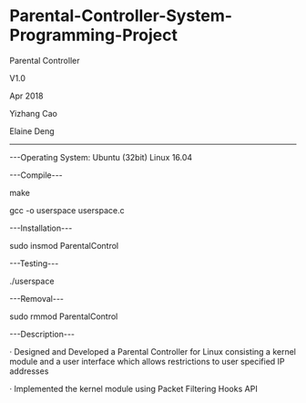 # Parental-Controller-System-Programming-Project

Parental Controller

V1.0

Apr 2018

Yizhang Cao

Elaine Deng

---------------------------------------------------------------

---Operating System: Ubuntu (32bit) Linux 16.04

---Compile---

make

gcc -o userspace userspace.c

---Installation---

sudo insmod ParentalControl

---Testing---

./userspace

---Removal---

sudo rmmod ParentalControl

---Description---

· Designed and Developed a Parental Controller for Linux consisting a kernel module and a user interface which allows restrictions to user specified IP addresses

· Implemented the kernel module using Packet Filtering Hooks API
